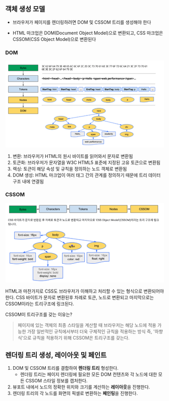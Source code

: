 ## 객체 생성 모델

- 브라우저가 페이지를 렌더링하려면 DOM 및 CSSOM 트리를 생성해야 한다

- HTML 마크업은 DOM(Document Object Model)으로 변환되고, CSS 마크업은 CSSOM(CSS Object Model)으로 변환된다

  

### DOM

![image-20220114150802383](https://github.com/newgardener/TIL/blob/main/Web/images/DOM.png)

1. 변환: 브라우저가 HTML의 원시 바이트를 읽어와서 문자로 변환됨
2. 토큰화: 브라우저가 문자열을 W3C HTML5 표준에 지정된 고유 토큰으로 변환됨
3. 렉싱: 토큰이 해당 속성 및 규칙을 정의하는 노드 객체로 변환됨
4. DOM 생성: HTML 마크업이 여러 태그 간의 관계를 정의하기 때문에 트리 데이터 구조 내에 연결됨



### CSSOM

![Screen Shot 2022-01-14 at 3.40.02 PM](https://github.com/newgardener/TIL/blob/main/Web/images/CSSOM.png)

HTML과 마찬가지로 CSS도 브라우저가 이해하고 처리할 수 있는 형식으로 변환되어야 한다. CSS 바이트가 문자로 변환된후 차례로 토큰, 노드로 변환되고 마지막으로는 CSSOM이라는 트리구조에 링크된다.

CSSOM이 트리구조를 갖는 이유는?

 > 페이지에 있는 객체의 최종 스타일을 계산할 때 브라우저는 해당 노드에 적용 가능한 가장 일반적인 규칙에서부터 더욱 구체적인 규칙을 적용하는 방식 즉, '하향식'으로 규칙을 적용하기 위해 CSSOM은 트리구조를 갖는다. 



## 렌더링 트리 생성, 레이아웃 및 페인트

1. DOM 및 CSSOM 트리를 결합하여 **렌더링 트리** 형성한다.
   - 렌더링 트리는 페이지 렌더링에 필요한 모든 DOM 컨텐츠와 각 노드에 대한 모든 CSSOM 스타일 정보를 캡처한다.
2. 뷰포트 내에서 노드의 정확한 위치와 크기를 계산하는 **레이아웃**을 진행한다.
3. 렌더링 트리의 각 노드를 화면의 픽셀로 변환하는 **페인팅**을 진행한다.